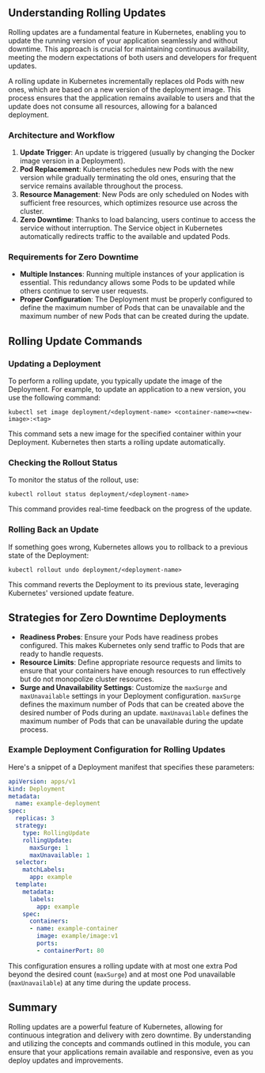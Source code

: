 ## Understanding Rolling Updates

Rolling updates are a fundamental feature in Kubernetes, enabling you to update the running version of your application seamlessly and without downtime. This approach is crucial for maintaining continuous availability, meeting the modern expectations of both users and developers for frequent updates.

A rolling update in Kubernetes incrementally replaces old Pods with new ones, which are based on a new version of the deployment image. This process ensures that the application remains available to users and that the update does not consume all resources, allowing for a balanced deployment.

### Architecture and Workflow

1. **Update Trigger**: An update is triggered (usually by changing the Docker image version in a Deployment).
2. **Pod Replacement**: Kubernetes schedules new Pods with the new version while gradually terminating the old ones, ensuring that the service remains available throughout the process.
3. **Resource Management**: New Pods are only scheduled on Nodes with sufficient free resources, which optimizes resource use across the cluster.
4. **Zero Downtime**: Thanks to load balancing, users continue to access the service without interruption. The Service object in Kubernetes automatically redirects traffic to the available and updated Pods.

### Requirements for Zero Downtime

- **Multiple Instances**: Running multiple instances of your application is essential. This redundancy allows some Pods to be updated while others continue to serve user requests.
- **Proper Configuration**: The Deployment must be properly configured to define the maximum number of Pods that can be unavailable and the maximum number of new Pods that can be created during the update.

## Rolling Update Commands

### Updating a Deployment

To perform a rolling update, you typically update the image of the Deployment. For example, to update an application to a new version, you use the following command:

```shell
kubectl set image deployment/<deployment-name> <container-name>=<new-image>:<tag>
```

This command sets a new image for the specified container within your Deployment. Kubernetes then starts a rolling update automatically.

### Checking the Rollout Status

To monitor the status of the rollout, use:

```shell
kubectl rollout status deployment/<deployment-name>
```

This command provides real-time feedback on the progress of the update.

### Rolling Back an Update

If something goes wrong, Kubernetes allows you to rollback to a previous state of the Deployment:

```shell
kubectl rollout undo deployment/<deployment-name>
```

This command reverts the Deployment to its previous state, leveraging Kubernetes' versioned update feature.

## Strategies for Zero Downtime Deployments

- **Readiness Probes**: Ensure your Pods have readiness probes configured. This makes Kubernetes only send traffic to Pods that are ready to handle requests.
- **Resource Limits**: Define appropriate resource requests and limits to ensure that your containers have enough resources to run effectively but do not monopolize cluster resources.
- **Surge and Unavailability Settings**: Customize the `maxSurge` and `maxUnavailable` settings in your Deployment configuration. `maxSurge` defines the maximum number of Pods that can be created above the desired number of Pods during an update. `maxUnavailable` defines the maximum number of Pods that can be unavailable during the update process.

### Example Deployment Configuration for Rolling Updates

Here's a snippet of a Deployment manifest that specifies these parameters:

```yaml
apiVersion: apps/v1
kind: Deployment
metadata:
  name: example-deployment
spec:
  replicas: 3
  strategy:
    type: RollingUpdate
    rollingUpdate:
      maxSurge: 1
      maxUnavailable: 1
  selector:
    matchLabels:
      app: example
  template:
    metadata:
      labels:
        app: example
    spec:
      containers:
      - name: example-container
        image: example/image:v1
        ports:
        - containerPort: 80
```

This configuration ensures a rolling update with at most one extra Pod beyond the desired count (`maxSurge`) and at most one Pod unavailable (`maxUnavailable`) at any time during the update process.

## Summary

Rolling updates are a powerful feature of Kubernetes, allowing for continuous integration and delivery with zero downtime. By understanding and utilizing the concepts and commands outlined in this module, you can ensure that your applications remain available and responsive, even as you deploy updates and improvements.